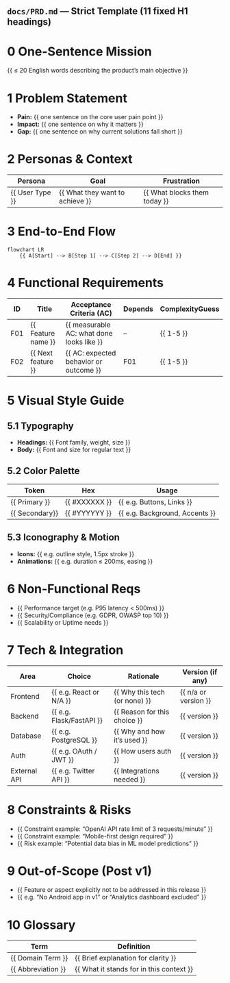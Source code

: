 ## `docs/PRD.md` — Strict Template (11 fixed H1 headings)

<!--
agentdoc-starter – PRD template v1.2  
MUST keep exactly 11 top-level headings (# 0–10).  
Fill in every {{...}} placeholder with specific details.  
If starting from just an idea, see "From Idea to PRD" guidance below.
-->

# 0 One-Sentence Mission
{{ ≤ 20 English words describing the product’s main objective }}

# 1 Problem Statement
- **Pain:** {{ one sentence on the core user pain point }}  
- **Impact:** {{ one sentence on why it matters }}  
- **Gap:** {{ one sentence on why current solutions fall short }}  
<!-- Using a 3-part Pain/Impact/Gap format reduces solution bias -->

# 2 Personas & Context
| Persona       | Goal                      | Frustration            |
| ------------- | ------------------------- | ---------------------- |
| {{ User Type }} | {{ What they want to achieve }} | {{ What blocks them today }} |
<!-- Define primary user roles and their context to ground the requirements. -->

# 3 End-to-End Flow
```mermaid
flowchart LR
    {{ A[Start] --> B[Step 1] --> C[Step 2] --> D[End] }}
````

<!-- Use a simple flowchart for the user journey or system flow. Formal Mermaid syntax is AI-parsable -->

# 4 Functional Requirements

<!-- List all key product features as F##, each with clear Acceptance Criteria to avoid ambiguity. -->

| ID  | Title              | Acceptance Criteria (AC)                  | Depends | ComplexityGuess |
| --- | ------------------ | ----------------------------------------- | ------- | --------------- |
| F01 | {{ Feature name }} | {{ measurable AC: what done looks like }} | –       | {{ 1-5 }}       |
| F02 | {{ Next feature }} | {{ AC: expected behavior or outcome }}    | F01     | {{ 1-5 }}       |

<!-- Each feature’s AC should be testable (e.g. “when X, the system does Y”). Depends links F-IDs. Complexity 1 (trivial) to 5 (very complex) helps task planning. -->

# 5 Visual Style Guide

## 5.1 Typography

* **Headings:** {{ Font family, weight, size }}
* **Body:** {{ Font and size for regular text }}

## 5.2 Color Palette

| Token          | Hex           | Usage                          |
| -------------- | ------------- | ------------------------------ |
| {{ Primary }}  | {{ #XXXXXX }} | {{ e.g. Buttons, Links }}      |
| {{ Secondary}} | {{ #YYYYYY }} | {{ e.g. Background, Accents }} |

## 5.3 Iconography & Motion

* **Icons:** {{ e.g. outline style, 1.5px stroke }}
* **Animations:** {{ e.g. duration ≤ 200ms, easing }}

<!-- If a UI is involved, specify the look & feel to guide front-end implementation. Otherwise, state “N/A” if purely back-end. -->

# 6 Non-Functional Reqs

* {{ Performance target (e.g. P95 latency < 500ms) }}
* {{ Security/Compliance (e.g. GDPR, OWASP top 10) }}
* {{ Scalability or Uptime needs }}

<!-- Explicit non-functional requirements prevent the AI from overlooking these important constraints. -->

# 7 Tech & Integration

| Area         | Choice                   | Rationale                     | Version (if any)     |
| ------------ | ------------------------ | ----------------------------- | -------------------- |
| Frontend     | {{ e.g. React or N/A }}  | {{ Why this tech (or none) }} | {{ n/a or version }} |
| Backend      | {{ e.g. Flask/FastAPI }} | {{ Reason for this choice }}  | {{ version }}        |
| Database     | {{ e.g. PostgreSQL }}    | {{ Why and how it’s used }}   | {{ version }}        |
| Auth         | {{ e.g. OAuth / JWT }}   | {{ How users auth }}          | {{ version }}        |
| External API | {{ e.g. Twitter API }}   | {{ Integrations needed }}     | {{ version }}        |

<!-- List major tech components so the agent doesn’t hallucinate choices. Include rationale and versions to lock down the stack. -->

# 8 Constraints & Risks

* {{ Constraint example: “OpenAI API rate limit of 3 requests/minute” }}
* {{ Constraint example: “Mobile-first design required” }}
* {{ Risk example: “Potential data bias in ML model predictions” }}

<!-- State known constraints (business, technical, or legal) and project risks. This guides the AI to respect boundaries. -->

# 9 Out-of-Scope (Post v1)

* {{ Feature or aspect explicitly not to be addressed in this release }}
* {{ e.g. “No Android app in v1” or “Analytics dashboard excluded” }}

<!-- By listing out-of-scope items, the agent will avoid spending effort on them or prematurely optimizing for them. -->

# 10 Glossary

| Term               | Definition                               |
| ------------------ | ---------------------------------------- |
| {{ Domain Term }}  | {{ Brief explanation for clarity }}      |
| {{ Abbreviation }} | {{ What it stands for in this context }} |

<!--
✅ **From Idea to PRD:** If you started with only a rough idea, you can use an AI assistant to expand it into the above sections.
For example, describe the idea (“a habit-tracking mobile app for teams”) and ask Claude or ChatGPT to help draft each section of this PRD template.
Iterate with the AI to refine details (especially Functional Requirements and Acceptance Criteria).
The structured headings ensure the model stays on track and avoids inventing unspecified features. Fill in and review all sections before running /INIT.
-->